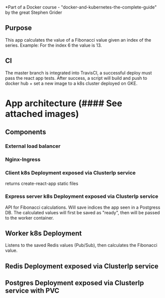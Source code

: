 *Part of a Docker course - "docker-and-kubernetes-the-complete-guide" by the great Stephen Grider

## Purpose
This app calculates the value of a Fibonacci value given an index of the series. Example: For the index 6 the value is 13.

## CI
The master branch is integrated into TravisCI, a successful deploy must pass the react app tests. 
After success, a script will build and push to docker hub + set a new image to a k8s cluster deployed on GKE. 

# App architecture (#### See attached images)

## Components

### External load balancer 

### Nginx-Ingress 

### Client k8s Deployment exposed via ClusterIp service 
returns create-react-app static files 

### Express server k8s Deployment exposed via ClusterIp service 
API for Fibonacci calculations. Will save indices the app seen in a Postgress DB. The calculated values will first be saved as "ready", then will be passed to the worker container. 

## Worker k8s Deployment
Listens to the saved Redis values (Pub/Sub), then calculates the Fibonacci value. 

## Redis Deployment exposed via ClusterIp service 

## Postgres Deployment exposed via ClusterIp service with PVC

